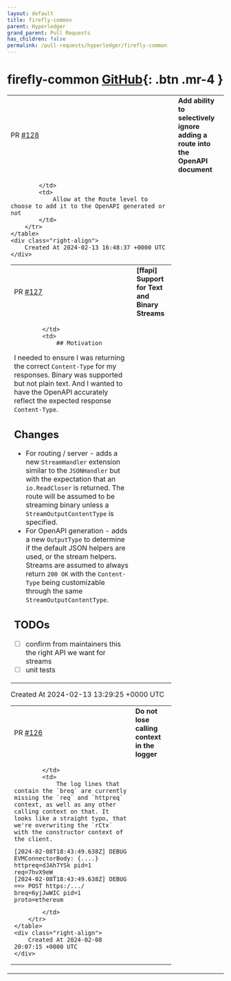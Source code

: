 ```yaml
---
layout: default
title: firefly-common
parent: Hyperledger
grand_parent: Pull Requests
has_children: false
permalink: /pull-requests/hyperledger/firefly-common
---
```


# firefly-common <span class="fs-3 right-align">[GitHub](https://github.com/hyperledger/firefly-common){: .btn .mr-4 }</span>


<div>
    <table>
        <tr>
            <td>
                PR <a href="https://github.com/hyperledger/firefly-common/pull/128" class=".btn">#128</a>
            </td>
            <td>
                <b>
                    Add ability to selectively ignore adding a route into the OpenAPI document
                </b>
            </td>
        </tr>
        <tr>
            <td>
                
            </td>
            <td>
                Allow at the Route level to choose to add it to the OpenAPI generated or not
            </td>
        </tr>
    </table>
    <div class="right-align">
        Created At 2024-02-13 16:48:37 +0000 UTC
    </div>
</div>

<div>
    <table>
        <tr>
            <td>
                PR <a href="https://github.com/hyperledger/firefly-common/pull/127" class=".btn">#127</a>
            </td>
            <td>
                <b>
                    [ffapi] Support for Text and Binary Streams
                </b>
            </td>
        </tr>
        <tr>
            <td>
                
            </td>
            <td>
                ## Motivation

I needed to ensure I was returning the correct `Content-Type` for my responses. Binary was supported but not plain text. And I wanted to have the OpenAPI accurately reflect the expected response `Content-Type`.

## Changes

- For routing / server - adds a new `StreamHandler` extension similar to the `JSONHandler` but with the expectation that an `io.ReadCloser` is returned. The route will be assumed to be streaming binary unless a `StreamOutputContentType` is specified.
- For OpenAPI generation - adds a new `OutputType` to determine if the default JSON helpers are used, or the stream helpers. Streams are assumed to always return `200 OK` with the `Content-Type` being customizable through the same `StreamOutputContentType`.

## TODOs
- [ ] confirm from maintainers this the right API we want for streams
- [ ] unit tests
            </td>
        </tr>
    </table>
    <div class="right-align">
        Created At 2024-02-13 13:29:25 +0000 UTC
    </div>
</div>

<div>
    <table>
        <tr>
            <td>
                PR <a href="https://github.com/hyperledger/firefly-common/pull/126" class=".btn">#126</a>
            </td>
            <td>
                <b>
                    Do not lose calling context in the logger
                </b>
            </td>
        </tr>
        <tr>
            <td>
                
            </td>
            <td>
                The log lines that contain the `breq` are currently missing the `req` and `httpreq` context, as well as any other calling context on that. It looks like a straight typo, that we're overwriting the `rCtx` with the constructor context of the client.
```
[2024-02-08T18:43:49.638Z] DEBUG EVMConnectorBody: {....} httpreq=dJAh7YSk pid=1 req=7hvX9eW_
[2024-02-08T18:43:49.638Z] DEBUG ==> POST https:/.../ breq=6yjJwWIC pid=1 proto=ethereum
```
            </td>
        </tr>
    </table>
    <div class="right-align">
        Created At 2024-02-08 20:07:15 +0000 UTC
    </div>
</div>

